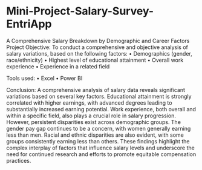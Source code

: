 # Mini-Project-Salary-Survey-EntriApp
A Comprehensive Salary Breakdown by Demographic and Career Factors
Project Objective:
To conduct a comprehensive and objective analysis of salary variations, based on the following factors:
•	Demographics (gender, race/ethnicity)
•	Highest level of educational attainment
•	Overall work experience
•	Experience in a related field

Tools used:
•	Excel
•	Power BI


Conclusion:
A comprehensive analysis of salary data reveals significant variations based on several key factors. Educational attainment is strongly correlated with higher earnings, with advanced degrees leading to substantially increased earning potential. Work experience, both overall and within a specific field, also plays a crucial role in salary progression. However, persistent disparities exist across demographic groups. The gender pay gap continues to be a concern, with women generally earning less than men. Racial and ethnic disparities are also evident, with some groups consistently earning less than others. These findings highlight the complex interplay of factors that influence salary levels and underscore the need for continued research and efforts to promote equitable compensation practices.


